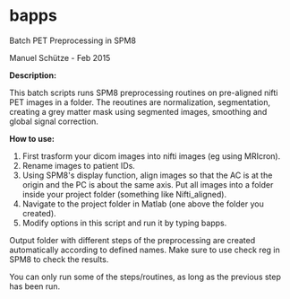 # bapps
Batch PET Preprocessing in SPM8

Manuel Schütze - Feb 2015

**Description:**

This batch scripts runs SPM8 preprocessing routines on pre-aligned nifti PET images in a folder. The reoutines are normalization, segmentation, creating a grey matter mask using segmented images, smoothing and global signal correction.

**How to use:**

1. First trasform your dicom images into nifti images (eg using MRIcron).
2. Rename images to patient IDs.
3. Using SPM8's display function, align images so that the AC is at the origin and the PC is about the same axis. Put all images into a folder inside your project folder (something like Nifti_aligned). 
4. Navigate to the project folder in Matlab (one above the folder you created).
5. Modify options in this script and run it by typing bapps.

Output folder with different steps of the preprocessing are created automatically according to defined names. Make sure to use check reg in SPM8 to check the results.

You can only run some of the steps/routines, as long as the previous step has been run.
